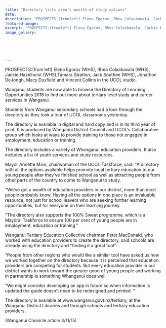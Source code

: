 ```yaml
---
title: "Directory lists area's wealth of study options"
date: 
description: "PROSPECTS:(fromleft) Elena Egorov, Rhea Colaabavala, Jackie Hazelhurst,Tamara Stratton, Jack Southee, Jonathon DeJongh, Macy Duxfieldand Vincent Collins in the UCOL studio."
featured-image: 
excerpt: "PROSPECTS:(fromleft) Elena Egorov, Rhea Colaabavala, Jackie Hazelhurst,Tamara Stratton, Jack Southee, Jonathon DeJongh, Macy Duxfieldand Vincent Collins in the UCOL studio."
image_gallery:
	
	
	
	
	
---
```


<p><span>PROSPECTS:(from left) Elena Egorov (WHS), Rhea Colaabavala (WHS), Jackie Hazelhurst (WHS),Tamara Stratton, Jack Southee (WHS), Jonathon DeJongh, Macy Duxfield and Vincent Collins in the UCOL studio.</span></p>
<p>Wanganui students are now able to browse the Directory of Learning Opportunities 2016 to find out more about tertiary level study and career services in Wanganui.</p>
<p>Students from Wanganui secondary schools had a look through the directory as they took a tour of UCOL classrooms yesterday.</p>
<p>The directory is available in digital and hard copy and is in its third year of print. It is produced by Wanganui District Council and UCOL's Collaborative group which looks at ways to provide training to those not engaged in employment, education or training.</p>
<p>The directory includes a variety of Whanganui education providers. It also includes a list of youth services and study resources.</p>
<p>Mayor Annette Main, chairwoman of the UCOL Taskforce, said: "A directory with all the options available helps promote local tertiary education to our young people after they've finished school as well as attracting people from other parts of the country to come to Wanganui to study.</p>
<p>"We've got a wealth of education providers in our district, more than most people probably know. Having all the options in one place is an invaluable resource, not just for school leavers who are seeking further learning opportunities, but for everyone on their learning journey.</p>
<p>"The directory also supports the 100% Sweet programme, which is a Mayoral Taskforce to ensure 100 per cent of young people are in employment, education or training."</p>
<p>Wanganui Tertiary Education Collective chairman Peter MacDonald, who worked with education providers to create the directory, said schools are already using the directory and "finding it a great tool".</p>
<p>"People from other regions who would like a similar tool have asked us how we worked together on the directory because it is perceived that education providers are competing for students. But every education provider in our district wants to work toward the greater good of young people and working in partnership is something Whanganui does well.</p>
<p>"We might consider developing an app in future so when information is updated the guide doesn't need to be redesigned and printed. "</p>
<p>The directory is available at www.wanganui.govt.nz/tertiary, at the Wanganui District Libraries and through schools and tertiary education providers.</p>
<p><span>(Wanganui Chonicle article 3/11/15)</span></p>

